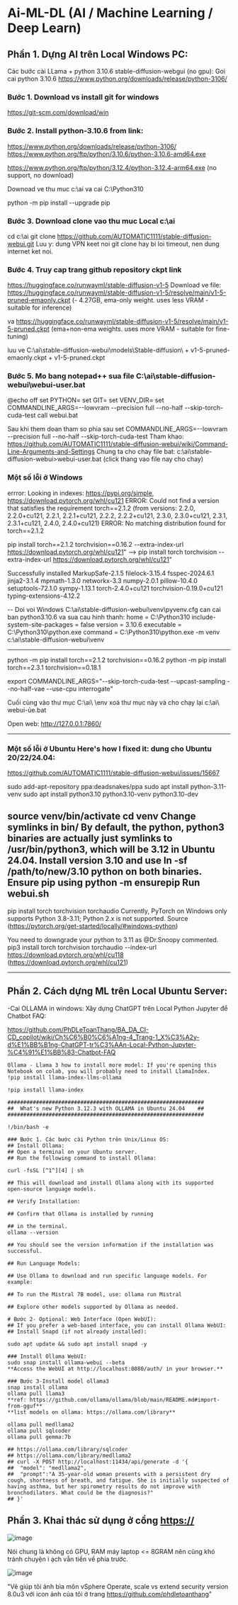 # Ai-ML-DL (AI / Machine Learning / Deep Learn)

## Phần 1. Dựng AI trên Local Windows PC:
Các bước cài LLama + python 3.10.6 stable-diffusion-webgui (no gpu): 
Goi cai python 3.10.6  https://www.python.org/downloads/release/python-3106/

### Bước 1. Download vs install git for windows
https://git-scm.com/download/win

### Bước 2. Install python-3.10.6 from link:
 https://www.python.org/downloads/release/python-3106/
 https://www.python.org/ftp/python/3.10.6/python-3.10.6-amd64.exe

https://www.python.org/ftp/python/3.12.4/python-3.12.4-arm64.exe (no support, no download)

Downoad ve thu muc c:\ai va cai C:\Python310

python -m pip install --upgrade pip

### Bước 3. Download clone vao thu muc Local c:\ai   
cd c:\ai
git clone https://github.com/AUTOMATIC1111/stable-diffusion-webui.git
Luu y: dung VPN keet noi git clone hay bi loi timeout, nen dung internet ket noi.

### Bước 4. Truy cap trang github repository ckpt link
https://huggingface.co/runwayml/stable-diffusion-v1-5
Download ve file: https://huggingface.co/runwayml/stable-diffusion-v1-5/resolve/main/v1-5-pruned-emaonly.ckpt   (- 4.27GB, ema-only weight. uses less VRAM - suitable for inference)

va https://huggingface.co/runwayml/stable-diffusion-v1-5/resolve/main/v1-5-pruned.ckpt (ema+non-ema weights. uses more VRAM - suitable for fine-tuning)

luu ve C:\ai\stable-diffusion-webui\models\Stable-diffusion\ 
								+ v1-5-pruned-emaonly.ckpt
								+ v1-5-pruned.ckpt

### Bước 5. Mo bang notepad++ sua file C:\ai\stable-diffusion-webui\webui-user.bat

@echo off
set PYTHON=
set GIT=
set VENV_DIR=
set COMMANDLINE_ARGS=--lowvram --precision full --no-half --skip-torch-cuda-test
call webui.bat


Sau khi them doan tham so phia sau set COMMANDLINE_ARGS=--lowvram --precision full --no-half --skip-torch-cuda-test
Tham khao: https://github.com/AUTOMATIC1111/stable-diffusion-webui/wiki/Command-Line-Arguments-and-Settings
Chung ta cho chay file bat:
c:\ai\stable-diffusion-webui>webui-user.bat  (click thang vao file nay cho chay)

### Một số lỗi ở Windows
errror:
Looking in indexes: https://pypi.org/simple, https://download.pytorch.org/whl/cu121
ERROR: Could not find a version that satisfies the requirement torch==2.1.2 (from versions: 2.2.0, 2.2.0+cu121, 2.2.1, 2.2.1+cu121, 2.2.2, 2.2.2+cu121, 2.3.0, 2.3.0+cu121, 2.3.1, 2.3.1+cu121, 2.4.0, 2.4.0+cu121)
ERROR: No matching distribution found for torch==2.1.2

pip install torch==2.1.2 torchvision==0.16.2 --extra-index-url https://download.pytorch.org/whl/cu121"
--> pip install torch torchvision --extra-index-url https://download.pytorch.org/whl/cu121"

Successfully installed MarkupSafe-2.1.5 filelock-3.15.4 fsspec-2024.6.1 jinja2-3.1.4 mpmath-1.3.0 networkx-3.3 numpy-2.0.1 pillow-10.4.0 setuptools-72.1.0 sympy-1.13.1 torch-2.4.0+cu121 torchvision-0.19.0+cu121 typing-extensions-4.12.2

-- Doi voi Windows C:\ai\stable-diffusion-webui\venv\pyvenv.cfg
can cai ban python3.10.6 va sua cau hinh thanh:
home = C:\Python310
include-system-site-packages = false
version = 3.10.6
executable = C:\Python310\python.exe
command = C:\Python310\python.exe -m venv c:\ai\stable-diffusion-webui\venv

-----------

python -m pip install torch==2.1.2 torchvision==0.16.2
python -m pip install torch==2.3.1 torchvision==0.18.1

export COMMANDLINE_ARGS="--skip-torch-cuda-test --upcast-sampling --no-half-vae --use-cpu interrogate"

Cuối cùng vào thư mục C:\ai\   \env
xoá thư mục này và cho chạy lại c:\ai\   webui-ủe.bat

Open web: http://127.0.0.1:7860/

---------

### Một số lỗi ở Ubuntu  Here's how I fixed it: dung cho Ubuntu 20/22/24.04:
https://github.com/AUTOMATIC1111/stable-diffusion-webui/issues/15667

sudo add-apt-repository ppa:deadsnakes/ppa
sudo apt install python-3.11-venv
sudo apt install python3.10 python3.10-venv python3.10-dev 

source venv/bin/activate
cd venv
Change symlinks in bin/
By default, the python, python3 binaries are actually just symlinks to /usr/bin/python3, which will be 3.12 in Ubuntu 24.04. Install version 3.10 and use ln -sf /path/to/new/3.10 python on both binaries.
Ensure pip using python -m ensurepip
Run webui.sh
---------------
pip install torch torchvision torchaudio
Currently, PyTorch on Windows only supports Python 3.8-3.11; Python 2.x is not supported. Source (https://pytorch.org/get-started/locally/#windows-python)

You need to downgrade your python to 3.11 as @Dr.Snoopy commented.
pip3 install torch torchvision torchaudio --index-url https://download.pytorch.org/whl/cu118  (https://download.pytorch.org/whl/cu121)


<hr></hr>

## Phần 2. Cách dựng ML trên Local Ubuntu Server: 
-Cai OLLAMA in windows: Xây dựng ChatGPT trên Local Python Jupyter để Chatbot FAQ:

https://github.com/PhDLeToanThang/BA_DA_CI-CD_copilot/wiki/Ch%C6%B0%C6%A1ng-4_Trang-1_X%C3%A2y-d%E1%BB%B1ng-ChatGPT-tr%C3%AAn-Local-Python-Jupyter-%C4%91%E1%BB%83-Chatbot-FAQ

```ollama
Ollama - Llama 3 how to install more model: If you're opening this Notebook on colab, you will probably need to install LlamaIndex.
!pip install llama-index-llms-ollama

!pip install llama-index

##############################################################
##  What's new Python 3.12.3 with OLLAMA in Ubuntu 24.04    ##
##############################################################

!/bin/bash -e

### Bước 1. Các bước cài Python trên Unix/Linux OS: 
## Install Ollama:
## Open a terminal on your Ubuntu server.
## Run the following command to install Ollama: 

curl -fsSL [^1^][4] | sh

## This will download and install Ollama along with its supported open-source language models.

## Verify Installation:

## Confirm that Ollama is installed by running 

## in the terminal.
ollama --version 

## You should see the version information if the installation was successful.

## Run Language Models:

## Use Ollama to download and run specific language models. For example:

## To run the Mistral 7B model, use: ollama run Mistral

## Explore other models supported by Ollama as needed.

# Bước 2- Optional: Web Interface (Open WebUI):
## If you prefer a web-based interface, you can install Ollama WebUI:
## Install Snapd (if not already installed):

sudo apt update && sudo apt install snapd -y

### Install Ollama WebUI: 
sudo snap install ollama-webui --beta
**Access the WebUI at http://localhost:8080/auth/ in your browser.**

### Bước 3-Install model ollama3
snap install ollama
ollama pull llama3
**ref: https://github.com/ollama/ollama/blob/main/README.md#import-from-gguf**
**list models on ollama: https://ollama.com/library**

ollama pull medllama2
ollama pull sqlcoder
ollama pull gemma:7b

## https://ollama.com/library/sqlcoder
## https://ollama.com/library/medllama2
## curl -X POST http://localhost:11434/api/generate -d '{
##  "model": "medllama2",
##  "prompt":"A 35-year-old woman presents with a persistent dry cough, shortness of breath, and fatigue. She is initially suspected of having asthma, but her spirometry results do not improve with bronchodilators. What could be the diagnosis?"
## }'
```

## Phần 3. Khai thác sử dụng ở cổng [https://](http://127.0.0.1:7860/)

![image](https://github.com/user-attachments/assets/19a15a0b-cabb-4345-b1cc-a5c34cfe408e)

Nói chung là không có GPU, RAM máy laptop <= 8GRAM nên cũng khó tránh chuyện ì ạch vẫn tiến về phía trước.

![image](https://github.com/user-attachments/assets/65adb9ea-e5fb-4331-821a-10f54a68d420)

"Vẽ giúp tôi ảnh bìa môn vSphere Operate, scale vs extend security version 8.0u3 với icon ảnh của tôi ở trang https://github.com/phdletoanthang"

